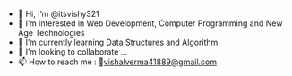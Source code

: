 - 👋 Hi, I’m @itsvishy321
- 👀 I’m interested in Web Development, Computer Programming and New Age Technologies
- 🌱 I’m currently learning Data Structures and Algorithm
- 💞️ I’m looking to collaborate ... 
- 📫 How to reach me : 📧vishalverma41889@gmail.com

<!---
itsvishy321/itsvishy321 is a ✨ special ✨ repository because its `README.md` (this file) appears on your GitHub profile.
You can click the Preview link to take a look at your changes.
--->
